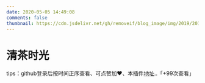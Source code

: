 ```yaml
---
date: 2020-05-05 14:49:08
comments: false
thumbnail: https://cdn.jsdelivr.net/gh/removeif/blog_image/img/2019/20191212124903.png
---
```

<div class = "text-center"><h1>清茶时光</h1></div><div class = "text-tips">

tips：github登录后按时间正序查看、可点赞加❤️、本插件[地址](https://github.com/removeif/gitalk)..<span id="busuanzi_container_page_pv">「<span id="busuanzi_value_page_pv">+99</span>次查看」</span></div>
<div id="comment-container1"></div>
<script src="/js/gitalk_self.min.js"></script>
<script>
    var gitalk = new Gitalk({
        clientID: '53ef521372c3dc152526',
        clientSecret: 'ac464204f70ae7097de2ea7e7721ac5c2c9fca3f',
        id: '666666',
        repo: 'blog-database',
        owner: 'xincan',
        admin: "xincan",
        createIssueManually: true,
        distractionFreeMode: false
    })
    gitalk.render('comment-container1')
</script>